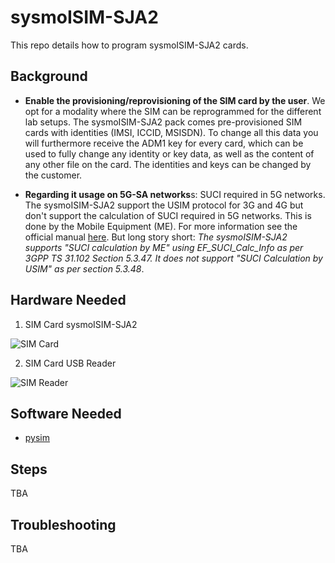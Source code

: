 # sysmoISIM-SJA2

This repo details how to program sysmoISIM-SJA2 cards.

## Background


* **Enable the provisioning/reprovisioning of the SIM card by the user**. We opt for a modality where the SIM can be reprogrammed for the different lab setups. The sysmoISIM-SJA2 pack comes pre-provisioned SIM cards with identities (IMSI, ICCID, MSISDN). To change all this data you will furthermore receive the ADM1 key for every card, which can be used to fully change any identity or key data, as well as the content of any other file on the card. The identities and keys can be changed by the customer.

* **Regarding it usage on 5G-SA networks**s: SUCI required in 5G networks. The sysmoISIM-SJA2 support the USIM protocol for 3G and 4G but don't support the calculation of SUCI required in 5G networks. This is done by the Mobile Equipment (ME). For more information see the official manual [here](https://sysmocom.de/manuals/sysmousim-manual.pdf). But long story short: *The sysmoISIM-SJA2 supports "SUCI calculation by ME" using EF_SUCI_Calc_Info as per 3GPP TS 31.102 Section 5.3.47. It does not support "SUCI Calculation by USIM" as per section 5.3.48*.



## Hardware Needed

1. SIM Card sysmoISIM-SJA2

![SIM Card](./images/sim.png)

2. SIM Card USB Reader 

![SIM Reader](./images/reader.png)

## Software Needed

* [pysim](https://github.com/osmocom/pysim)


## Steps

TBA

## Troubleshooting

TBA
